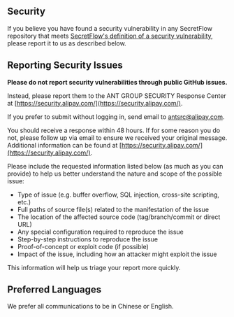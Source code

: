 <!-- BEGIN ANT GROUP SECURITY.MD -->

## Security

If you believe you have found a security vulnerability in any SecretFlow repository that meets [SecretFlow's definition of a security vulnerability](https://security.alipay.com/announcement.htm?id=1), please report it to us as described below.

## Reporting Security Issues

**Please do not report security vulnerabilities through public GitHub issues.**

Instead, please report them to the ANT GROUP SECURITY Response Center at [https://security.alipay.com/](https://security.alipay.com/).

If you prefer to submit without logging in, send email to [antsrc@alipay.com](mailto:antsrc@alipay.com).

You should receive a response within 48 hours. If for some reason you do not, please follow up via email to ensure we received your original message. Additional information can be found at [https://security.alipay.com/](https://security.alipay.com/).

Please include the requested information listed below (as much as you can provide) to help us better understand the nature and scope of the possible issue:

* Type of issue (e.g. buffer overflow, SQL injection, cross-site scripting, etc.)
* Full paths of source file(s) related to the manifestation of the issue
* The location of the affected source code (tag/branch/commit or direct URL)
* Any special configuration required to reproduce the issue
* Step-by-step instructions to reproduce the issue
* Proof-of-concept or exploit code (if possible)
* Impact of the issue, including how an attacker might exploit the issue

This information will help us triage your report more quickly.

## Preferred Languages

We prefer all communications to be in Chinese or English.

<!-- END ANT GROUP SECURITY.MD BLOCK -->
